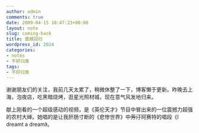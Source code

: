 ```yaml
---
author: admin
comments: true
date: 2009-04-15 10:47:23+00:00
layout: note
slug: coming-back
title: 震撼回归
wordpress_id: 2024
categories:
- notes
- 不好归类
tags:
- 不好归类
---
```


谢谢朋友们的关注，我前几天太累了，稍微休整了一下，博客懒于更新。昨晚去上海，泡夜店，吃黑暗烧烤，逛星光照材城，现在意气风发地归来。

献上刚看的一个超级感动的视频，是《英伦天才》节目中冒出来的一位震撼力超强的农村大婶。她唱的是让我肝肠寸断的《悲惨世界》中<del>芳汀</del>珂赛特的唱段《I dreamt a dream》。


